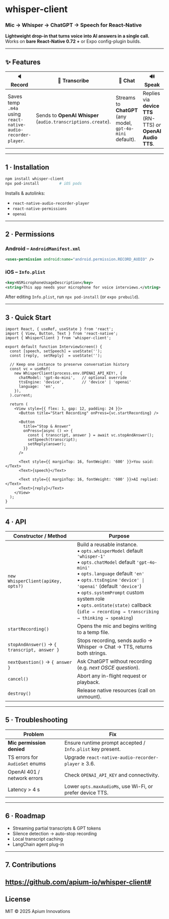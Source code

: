 # whisper-client

### Mic → Whisper → ChatGPT → Speech for React-Native

**Lightweight drop-in that turns voice into AI answers in a single call.**
Works on **bare React-Native 0.72 +** or Expo config-plugin builds.

---

## ✨ Features

| 🔈 Record                                                     | 📝 Transcribe                                                | 🤖 Chat                                                    | 🔊 Speak                                                       |
| ------------------------------------------------------------- | ------------------------------------------------------------ | ---------------------------------------------------------- | -------------------------------------------------------------- |
| Saves temp `.m4a` using `react-native-audio-recorder-player`. | Sends to **OpenAI Whisper** (`audio.transcriptions.create`). | Streams to **ChatGPT** (any model, `gpt-4o-mini` default). | Replies via **device TTS** (RN-TTS) *or* **OpenAI Audio TTS**. |

---

## 1 · Installation

```bash
npm install whisper-client
npx pod-install         # iOS pods
```

Installs & autolinks:

* `react-native-audio-recorder-player`
* `react-native-permissions`
* `openai`

---

## 2 · Permissions

### Android – `AndroidManifest.xml`

```xml
<uses-permission android:name="android.permission.RECORD_AUDIO" />
```

### iOS – `Info.plist`

```xml
<key>NSMicrophoneUsageDescription</key>
<string>This app needs your microphone for voice interviews.</string>
```

After editing `Info.plist`, run `npx pod-install` (or `expo prebuild`).

---

## 3 · Quick Start

```tsx
import React, { useRef, useState } from 'react';
import { View, Button, Text } from 'react-native';
import { WhisperClient } from 'whisper-client';

export default function InterviewScreen() {
  const [speech, setSpeech] = useState('');
  const [reply,  setReply]  = useState('');

  // Keep one instance to preserve conversation history
  const vc = useRef(
    new WhisperClient(process.env.OPENAI_API_KEY!, {
      chatModel: 'gpt-4o-mini',   // optional override
      ttsEngine: 'device',        // 'device' | 'openai'
      language:  'en',
    }),
  ).current;

  return (
    <View style={{ flex: 1, gap: 12, padding: 24 }}>
      <Button title="Start Recording" onPress={vc.startRecording} />

      <Button
        title="Stop & Answer"
        onPress={async () => {
          const { transcript, answer } = await vc.stopAndAnswer();
          setSpeech(transcript);
          setReply(answer);
        }}
      />

      <Text style={{ marginTop: 16, fontWeight: '600' }}>You said:</Text>
      <Text>{speech}</Text>

      <Text style={{ marginTop: 16, fontWeight: '600' }}>AI replied:</Text>
      <Text>{reply}</Text>
    </View>
  );
}
```

---

## 4 · API

| Constructor / Method                         | Purpose                                                                                                                                                                                                                                                                                                                                                                       |
| -------------------------------------------- | ----------------------------------------------------------------------------------------------------------------------------------------------------------------------------------------------------------------------------------------------------------------------------------------------------------------------------------------------------------------------------- |
| `new WhisperClient(apiKey, opts?)`           | Build a reusable instance.<br/>• `opts.whisperModel` default `'whisper-1'`<br/>• `opts.chatModel` default `'gpt-4o-mini'`<br/>• `opts.language` default `'en'`<br/>• `opts.ttsEngine` `'device' \| 'openai'` (default `'device'`)<br/>• `opts.systemPrompt` custom system role<br/>• `opts.onState(state)` callback (`idle → recording → transcribing → thinking → speaking`) |
| `startRecording()`                           | Opens the mic and begins writing to a temp file.                                                                                                                                                                                                                                                                                                                              |
| `stopAndAnswer()` → `{ transcript, answer }` | Stops recording, sends audio → Whisper → Chat → TTS, returns both strings.                                                                                                                                                                                                                                                                                                    |
| `nextQuestion()` → `{ answer }`              | Ask ChatGPT without recording (e.g. *next OSCE question*).                                                                                                                                                                                                                                                                                                                    |
| `cancel()`                                   | Abort any in-flight request or playback.                                                                                                                                                                                                                                                                                                                                      |
| `destroy()`                                  | Release native resources (call on unmount).                                                                                                                                                                                                                                                                                                                                   |

---

## 5 · Troubleshooting

| Problem                              | Fix                                                                    |
| ------------------------------------ | ---------------------------------------------------------------------- |
| **Mic permission denied**            | Ensure runtime prompt accepted / `Info.plist` key present.             |
| TS errors for `AudioSet` enums       | Upgrade `react-native-audio-recorder-player` ≥ 3.6.                    |
| OpenAI 401 / network errors          | Check `OPENAI_API_KEY` and connectivity.                               |
| Latency > 4 s                        | Lower `opts.maxAudioMs`, use Wi-Fi, or prefer device TTS.              |

---

## 6 · Roadmap

* Streaming partial transcripts & GPT tokens
* Silence detection → auto-stop recording
* Local transcript caching
* LangChain agent plug-in

---

## 7. Contributions
  https://github.com/apium-io/whisper-client#
---
## License

MIT © 2025 Apium Innovations
